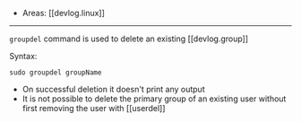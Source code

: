 
- Areas: [[devlog.linux]]

---

`groupdel` command is used to delete an existing [[devlog.group]]

Syntax:

`sudo groupdel groupName`

- On successful deletion it doesn't print any output
- It is not possible to delete the primary group of an existing user without first removing the user with [[userdel]]
